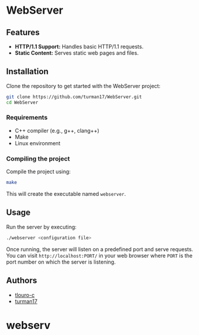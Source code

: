# WebServer

## Features

- **HTTP/1.1 Support:** Handles basic HTTP/1.1 requests.
- **Static Content:** Serves static web pages and files.

## Installation

Clone the repository to get started with the WebServer project:

```bash
git clone https://github.com/turman17/WebServer.git
cd WebServer
```

### Requirements

- C++ compiler (e.g., g++, clang++)
- Make
- Linux environment

### Compiling the project

Compile the project using:

```bash
make
```

This will create the executable named `webserver`.

## Usage

Run the server by executing:

```bash
./webserver <configuration file>
```

Once running, the server will listen on a predefined port and serve requests. You can visit `http://localhost:PORT/` in your web browser where `PORT` is the port number on which the server is listening.

## Authors

- [tlouro-c](https://github.com/tlouro-c)
- [turman17](https://github.com/turman17)
# webserv
